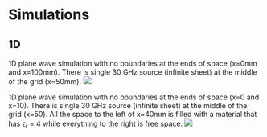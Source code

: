 # Simulations

## 1D

1D plane wave simulation with no boundaries at the ends of space (x=0mm and x=100mm). There is single 30 GHz source (infinite sheet) at the  middle of the grid (x=50mm). 
![](sims/1D_simple_no_end.gif)

1D plane wave simulation with no boundaries at the ends of space (x=0 and x=10). There is single 30 GHz source (infinite sheet) at the  middle of the grid (x=50). All the space to the left of x=40mm is filled with a material that has $\epsilon_r$ = 4 while everything to the right is free space.
![](sims/1D_two_materials.gif)